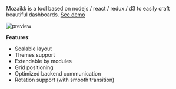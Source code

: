 
Mozaikk is a tool based on nodejs / react / redux / d3 to easily craft beautiful dashboards. [See demo](http://mozaik.herokuapp.com/)

![preview](https://raw.githubusercontent.com/juhamust/mozaik/readme/preview.png)

**Features:**

-   Scalable layout
-   Themes support
-   Extendable by modules
-   Grid positioning
-   Optimized backend communication
-   Rotation support (with smooth transition)
